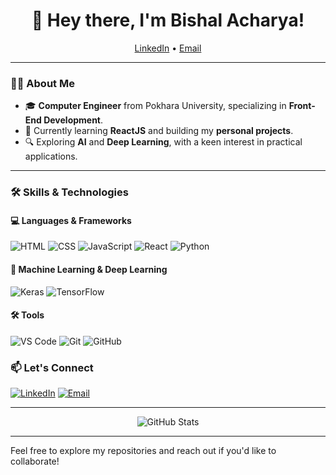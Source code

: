 <h1 align="center">👋 Hey there, I'm Bishal Acharya!</h1>
<p align="center">
  <a href="https://www.linkedin.com/in/bishal-acharya-0934b2306/">LinkedIn</a> •
  <a href="mailto:bishal.acharya0422@gmail.com">Email</a>
</p>

---

### 👨‍💻 About Me

- 🎓 **Computer Engineer** from Pokhara University, specializing in **Front-End Development**.
- 🌱 Currently learning **ReactJS** and building my **personal projects**.
- 🔍 Exploring **AI** and **Deep Learning**, with a keen interest in practical applications.

---

### 🛠️ Skills & Technologies

#### 💻 Languages & Frameworks
![HTML](https://img.shields.io/badge/-HTML5-E34F26?style=flat&logo=html5&logoColor=white)
![CSS](https://img.shields.io/badge/-CSS3-1572B6?style=flat&logo=css3)
![JavaScript](https://img.shields.io/badge/-JavaScript-F7DF1E?style=flat&logo=javascript&logoColor=333)
![React](https://img.shields.io/badge/-ReactJS-61DAFB?style=flat&logo=react&logoColor=333)
![Python](https://img.shields.io/badge/-Python-3776AB?style=flat&logo=python&logoColor=white)

#### 🧠 Machine Learning & Deep Learning
![Keras](https://img.shields.io/badge/-Keras-D00000?style=flat&logo=keras&logoColor=white)
![TensorFlow](https://img.shields.io/badge/-TensorFlow-FF6F00?style=flat&logo=tensorflow&logoColor=white)

#### 🛠️ Tools
![VS Code](https://img.shields.io/badge/-VS%20Code-007ACC?style=flat&logo=visual-studio-code&logoColor=white)
![Git](https://img.shields.io/badge/-Git-F05032?style=flat&logo=git&logoColor=white)
![GitHub](https://img.shields.io/badge/-GitHub-181717?style=flat&logo=github&logoColor=white)



### 📫 Let's Connect

[![LinkedIn](https://img.shields.io/badge/-LinkedIn-0077B5?style=flat&logo=linkedin&logoColor=white)](https://www.linkedin.com/in/bishal-acharya-0934b2306/)
[![Email](https://img.shields.io/badge/-Email-D14836?style=flat&logo=gmail&logoColor=white)](mailto:bishal.acharya0422@gmail.com)

---

<p align="center">
  <img src="https://github-readme-stats.vercel.app/api?username=yourusername&show_icons=true&theme=radical" alt="GitHub Stats">
</p>

---

Feel free to explore my repositories and reach out if you'd like to collaborate!
